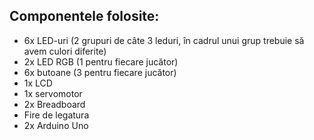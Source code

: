   ## Componentele folosite:
  - 6x LED-uri (2 grupuri de câte 3 leduri, în cadrul unui grup trebuie să avem culori diferite)
   - 2x LED RGB (1 pentru fiecare jucător)
   - 6x butoane (3 pentru fiecare jucător)
  - 1x LCD
- 1x servomotor
 - 2x Breadboard
 - Fire de legatura
 - 2x Arduino Uno
    ##
